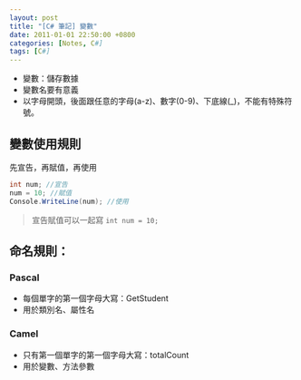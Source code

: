 ```yaml
---
layout: post
title: "[C# 筆記] 變數"
date: 2011-01-01 22:50:00 +0800
categories: [Notes, C#]
tags: [C#]
---
```


- 變數：儲存數據
- 變數名要有意義
- 以字母開頭，後面跟任意的字母(a-z)、數字(0-9)、下底線(_)，不能有特殊符號。

## 變數使用規則
先宣告，再賦值，再使用
```c#
int num; //宣告
num = 10; //賦值
Console.WriteLine(num); //使用
```
> 宣告賦值可以一起寫 `int num = 10;`

## 命名規則：

### Pascal
- 每個單字的第一個字母大寫：GetStudent
- 用於類別名、屬性名

### Camel
- 只有第一個單字的第一個字母大寫：totalCount
- 用於變數、方法參數

